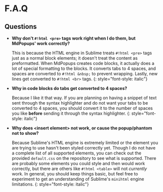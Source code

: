 # F.A.Q

## Questions

- **Why don't `#!html <pre>` tags work right when I do them, but MdPopups' work correctly?**

    This is because the HTML engine in Sublime treats `#!html <pre>` tags just as a normal block elements; it doesn't treat the content as preformatted.  When MdPopups creates code blocks, it actually does a lot of special formatting to the blocks.  It converts tabs to 4 spaces, and spaces are converted to `#!html &nbsp;` to prevent wrapping.  Lastly, new lines get converted to `#!html <br>` tags.
    {: style="font-style: italic"}

- **Why in code blocks do tabs get converted to 4 spaces?**

    Because I like it that way.  If you are planning on having a snippet of text sent through the syntax highlighter and do not want your tabs to be converted to 4 spaces, you should convert it to the number of spaces you like **before** sending it through the syntax highlighter.
    {: style="font-style: italic"}

- **Why does &lt;insert element&gt; not work, or cause the popup/phantom not to show?**

    Because Sublime's HTML engine is extremely limited or the element you are trying to use hasn't been styled correctly yet. Though I do not have a complete list of all supported elements, you can check out the provided `default.css` on the repository to see what is supported. There are probably some elements you could style and then would work correctly, but there are others like `#!html <table>` will not *currently* work. In general, you should keep things basic, but feel free to experiment to get an understanding of Sublime's `minihtml` engine limitations.
    {: style="font-style: italic"}

